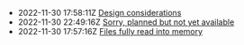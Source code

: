 * 2022-11-30 17:58:11Z [Design considerations](../1)
* 2022-11-30 22:49:16Z [Sorry, planned but not yet available](../0)
* 2022-11-30 17:57:16Z [Files fully read into memory](../2)
